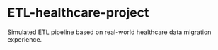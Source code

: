 # ETL-healthcare-project
Simulated ETL pipeline based on real-world healthcare data migration experience.
